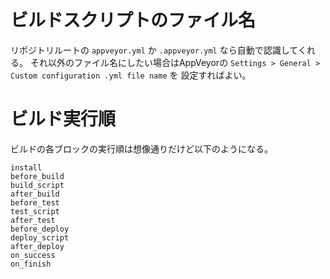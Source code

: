 
# ビルドスクリプトのファイル名

リポジトリルートの `appveyor.yml` か `.appveyor.yml` なら自動で認識してくれる。
それ以外のファイル名にしたい場合はAppVeyorの `Settings > General > Custom configuration .yml file name` を
設定すればよい。

# ビルド実行順

ビルドの各ブロックの実行順は想像通りだけど以下のようになる。

```
install
before_build
build_script
after_build
before_test
test_script
after_test
before_deploy
deploy_script
after_deploy
on_success
on_finish
```
